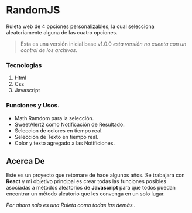 # RandomJS
Ruleta web de 4 opciones personalizables, la cual selecciona aleatoriamente alguna de las cuatro opciones.

> Esta es una versión inicial base v1.0.0
> *esta versión no cuenta con un control de los archivos.*

### Tecnologias
 1. Html
 2. Css
 3. Javascript

### Funciones y Usos.

 - Math Ramdom para la selección.
 - SweetAlert2 como Notificación de Resultado.
 - Seleccion de colores en tiempo real.
 - Seleccion de Texto en tiempo real.
 - Color y texto agregado a las Notificiones.
## Acerca De
Este es un proyecto que retomare de hace algunos años.
Se trabajara con **React** y mi objetivo principal es crear todas las funciones posibles asociadas a métodos aleatorios de **Javascript** para que todos puedan encontrar un método aleatorio que les convenga en un solo lugar.

*Por ahora solo es una Ruleta como todas las demás..* 
